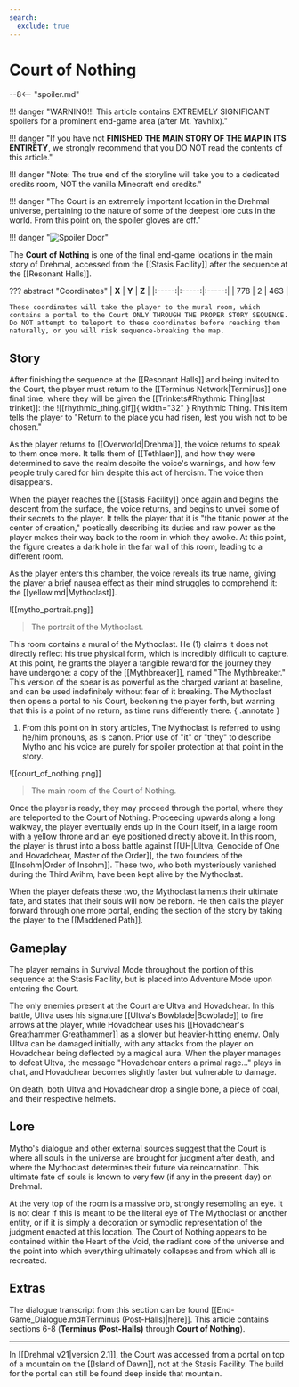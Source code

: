 ```yaml
---
search:
  exclude: true
---
```


# Court of Nothing

--8<-- "spoiler.md"

!!! danger "WARNING!!! This article contains EXTREMELY SIGNIFICANT spoilers for a prominent end-game area (after Mt. Yavhlix)."

!!! danger "If you have not **FINISHED THE MAIN STORY OF THE MAP IN ITS ENTIRETY**, we strongly recommend that you DO NOT read the contents of this article."

!!! danger "Note: The true end of the storyline will take you to a dedicated credits room, NOT the vanilla Minecraft end credits."

!!! danger "The Court is an extremely important location in the Drehmal universe, pertaining to the nature of some of the deepest lore cuts in the world. From this point on, the spoiler gloves are off."

!!! danger "![Spoiler Door](/assets/img/spoiler_door.png)"

The **Court of Nothing** is one of the final end-game locations in the main story of Drehmal, accessed from the [[Stasis Facility]] after the sequence at the [[Resonant Halls]]. 

??? abstract "Coordinates"
    | **X** | **Y** | **Z** |
    |:-----:|:-----:|:-----:|
    | 778   |  2    | 463   |

    These coordinates will take the player to the mural room, which contains a portal to the Court ONLY THROUGH THE PROPER STORY SEQUENCE. Do NOT attempt to teleport to these coordinates before reaching them naturally, or you will risk sequence-breaking the map.

## Story
After finishing the sequence at the [[Resonant Halls]] and being invited to the Court, the player must return to the [[Terminus Network|Terminus]] one final time, where they will be given the [[Trinkets#Rhythmic Thing|last trinket]]: the ![[rhythmic_thing.gif]]{ width="32" } Rhythmic Thing. This item tells the player to "Return to the place you had risen, lest you wish not to be chosen."

As the player returns to [[Overworld|Drehmal]], the voice returns to speak to them once more. It tells them of [[Tethlaen]], and how they were determined to save the realm despite the voice's warnings, and how few people truly cared for him despite this act of heroism. The voice then disappears.

When the player reaches the [[Stasis Facility]] once again and begins the descent from the surface, the voice returns, and begins to unveil some of their secrets to the player. It tells the player that it is "the titanic power at the center of creation," poetically describing its duties and raw power as the player makes their way back to the room in which they awoke. At this point, the figure creates a dark hole in the far wall of this room, leading to a different room.

As the player enters this chamber, the voice reveals its true name, giving the player a brief nausea effect as their mind struggles to comprehend it: the [[yellow.md|Mythoclast]].

![[mytho_portrait.png]]
> The portrait of the Mythoclast.

This room contains a mural of the Mythoclast. He (1) claims it does not directly reflect his true physical form, which is incredibly difficult to capture. At this point, he grants the player a tangible reward for the journey they have undergone: a copy of the [[Mythbreaker]], named "The Mythbreaker." This version of the spear is as powerful as the charged variant at baseline, and can be used indefinitely without fear of it breaking. The Mythoclast then opens a portal to his Court, beckoning the player forth, but warning that this is a point of no return, as time runs differently there.
{ .annotate }

1. From this point on in story articles, The Mythoclast is referred to using he/him pronouns, as is canon. Prior use of "it" or "they" to describe Mytho and his voice are purely for spoiler protection at that point in the story.

![[court_of_nothing.png]]
> The main room of the Court of Nothing.

Once the player is ready, they may proceed through the portal, where they are teleported to the Court of Nothing. Proceeding upwards along a long walkway, the player eventually ends up in the Court itself, in a large room with a yellow throne and an eye positioned directly above it. In this room, the player is thrust into a boss battle against [[UH|Ultva, Genocide of One and Hovadchear, Master of the Order]], the two founders of the [[Insohm|Order of Insohm]]. These two, who both mysteriously vanished during the Third Avihm, have been kept alive by the Mythoclast.

When the player defeats these two, the Mythoclast laments their ultimate fate, and states that their souls will now be reborn. He then calls the player forward through one more portal, ending the section of the story by taking the player to the [[Maddened Path]].

## Gameplay
The player remains in Survival Mode throughout the portion of this sequence at the Stasis Facility, but is placed into Adventure Mode upon entering the Court. 

The only enemies present at the Court are Ultva and Hovadchear. In this battle, Ultva uses his signature [[Ultva's Bowblade|Bowblade]] to fire arrows at the player, while Hovadchear uses his [[Hovadchear's Greathammer|Greathammer]] as a slower but heavier-hitting enemy. Only Ultva can be damaged initially, with any attacks from the player on Hovadchear being deflected by a magical aura. When the player manages to defeat Ultva, the message "Hovadchear enters a primal rage..." plays in chat, and Hovadchear becomes slightly faster but vulnerable to damage.

On death, both Ultva and Hovadchear drop a single bone, a piece of coal, and their respective helmets.

## Lore
Mytho's dialogue and other external sources suggest that the Court is where all souls in the universe are brought for judgment after death, and where the Mythoclast determines their future via reincarnation. This ultimate fate of souls is known to very few (if any in the present day) on Drehmal.

At the very top of the room is a massive orb, strongly resembling an eye. It is not clear if this is meant to be the literal eye of The Mythoclast or another entity, or if it is simply a decoration or symbolic representation of the judgment enacted at this location. The Court of Nothing appears to be contained within the Heart of the Void, the radiant core of the universe and the point into which everything ultimately collapses and from which all is recreated.

## Extras
The dialogue transcript from this section can be found [[End-Game_Dialogue.md#Terminus (Post-Halls)|here]]. This article contains sections 6-8 (**Terminus (Post-Halls)** through **Court of Nothing**).

***

In [[Drehmal v21|version 2.1]], the Court was accessed from a portal on top of a mountain on the [[Island of Dawn]], not at the Stasis Facility. The build for the portal can still be found deep inside that mountain.
